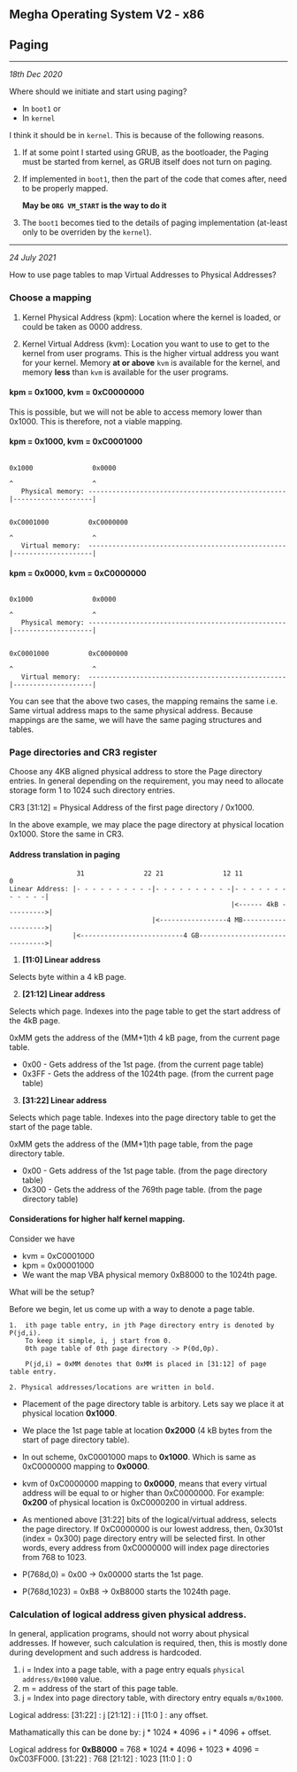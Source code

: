 ## Megha Operating System V2 - x86
## Paging
------------------------------------------------------------------------------
_18th Dec 2020_

Where should we initiate and start using paging? 
 * In `boot1` or 
 * In `kernel`

I think it should be in `kernel`. This is because of the following reasons.

 1. If at some point I started using GRUB, as the bootloader, the Paging must
    be started from kernel, as GRUB itself does not turn on paging.

 2. If implemented in `boot1`, then the part of the code that comes after, need
    to be properly mapped. 

    **May be `ORG VM_START` is the way to do it**

  3. The `boot1` becomes tied to the details of paging implementation (at-least
     only to be overriden by the `kernel`).

------------------------------------------------------------------------------
_24 July 2021_

How to use page tables to map Virtual Addresses to Physical Addresses?

### Choose a mapping

1. Kernel Physical Address (kpm):
   Location where the kernel is loaded, or could be taken as 0000 address.

2. Kernel Virtual Address (kvm):
   Location you want to use to get to the kernel from user programs. This is the higher virtual 
   address you want for your kernel. Memory __at or above__ `kvm` is available for the kernel, and 
   memory __less__ than `kvm` is available for the user programs.

#### kpm = 0x1000, kvm = 0xC0000000

This is possible, but we will not be able to access memory lower than 0x1000. This is therefore,
not a viable mapping.

#### kpm = 0x1000, kvm = 0xC0001000
```
                                                                    0x1000               0x0000  
                                                                      ^                    ^
   Physical memory: --------------------------------------------------|--------------------|

                                                                 0xC0001000          0xC0000000
                                                                      ^                    ^
   Virtual memory:  --------------------------------------------------|--------------------|
```

#### kpm = 0x0000, kvm = 0xC0000000
```
                                                                    0x1000               0x0000  
                                                                      ^                    ^
   Physical memory: --------------------------------------------------|--------------------|

                                                                 0xC0001000          0xC0000000
                                                                      ^                    ^
   Virtual memory:  --------------------------------------------------|--------------------|
```

You can see that the above two cases, the mapping remains the same i.e. Same virtual address maps
to the same physical address. Because mappings are the same, we will have the same paging 
structures and tables.

### Page directories and CR3 register

Choose any 4KB aligned physical address to store the Page directory entries. 
In general depending on the requirement, you may need to allocate storage form 1 to 1024 such 
directory entries.

CR3 [31:12] = Physical Address of the first page directory / 0x1000.

In the above example, we may place the page directory at physical location 0x1000. 
Store the same in CR3.

#### Address translation in paging

```
                 31               22 21               12 11                    0 
Linear Address: |- - - - - - - - - -|- - - - - - - - - -|- - - - - - - - - - - -|
                                                        |<------ 4kB ---------->| 
                                    |<-----------------4 MB-------------------->| 
                |<--------------------------4 GB------------------------------->|
```

1.  **[11:0] Linear address**

Selects byte within a 4 kB page.

2. **[21:12] Linear address**

Selects which page. 
Indexes into the page table to get the start address of the 4kB page.

0xMM gets the address of the (MM+1)th 4 kB page, from the current page table.

 * 0x00     - Gets address of the 1st page.        (from the current page table)
 * 0x3FF    - Gets the address of the 1024th page. (from the current page table)

3. **[31:22] Linear address**

Selects which page table.
Indexes into the page directory table to get the start of the page table.

0xMM gets the address of the (MM+1)th page table, from the page directory table.

 * 0x00     - Gets address of the 1st page table.       (from the page directory table)
 * 0x300    - Gets the address of the 769th page table. (from the page directory table)

#### Considerations for higher half kernel mapping.

Consider we have 
* kvm = 0xC0001000
* kpm = 0x00001000
* We want the map VBA physical memory 0xB8000 to the 1024th page.

What will be the setup?

Before we begin, let us come up with a way to denote a page table.

```
1.  ith page table entry, in jth Page directory entry is denoted by P(jd,i).
    To keep it simple, i, j start from 0. 
    0th page table of 0th page directory -> P(0d,0p).

    P(jd,i) = 0xMM denotes that 0xMM is placed in [31:12] of page table entry.

2. Physical addresses/locations are written in bold.
```

* Placement of the page directory table is arbitory. Lets say we place it at physical location
  **0x1000**.

* We place the 1st page table at location **0x2000** (4 kB bytes from the start of page directory 
  table).

* In out scheme, 0xC0001000 maps to **0x1000**. Which is same as 0xC0000000 mapping to **0x0000**.

* kvm of 0xC0000000 mapping to **0x0000**, means that every virtual address will be equal to or
  higher than 0xC0000000.
  For example: **0x200** of physical location is 0xC0000200 in virtual address.

* As mentioned above [31:22] bits of the logical/virtual address, selects the page directory.
  If 0xC0000000 is our lowest address, then, 0x301st (index = 0x300) page directory entry will be 
  selected first. In other words, every address from 0xC0000000 will index page directories 
  from 768 to 1023.

* P(768d,0)    = 0x00  -> 0x00000 starts the 1st page.
* P(768d,1023) = 0xB8  -> 0xB8000 starts the 1024th page.

### Calculation of logical address given physical address.

In general, application programs, should not worry about physical addresses. If however, such
calculation is required, then, this is mostly done during development and such address is 
hardcoded.

1. i = Index into a page table, with a page entry equals `physical address/0x1000` value. 
2. m = address of the start of this page table.
3. j = Index into page directory table, with directory entry equals `m/0x1000`.

Logical address:
[31:22] : j
[21:12] : i
[11:0 ] : any offset.

Mathamatically this can be done by: j * 1024 * 4096 + i * 4096 + offset.

Logical address for **0xB8000** = 768 * 1024 * 4096 + 1023 * 4096 = 0xC03FF000.
[31:22] : 768
[21:12] : 1023
[11:0 ] : 0

